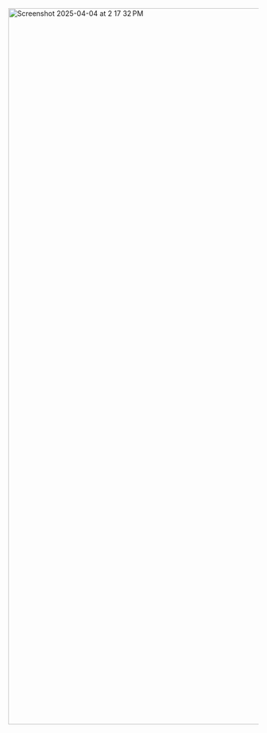 <img width="1440" alt="Screenshot 2025-04-04 at 2 17 32 PM" src="https://github.com/user-attachments/assets/7e663bb0-7c5c-42ea-835e-bc4e1ebd6fae" />
